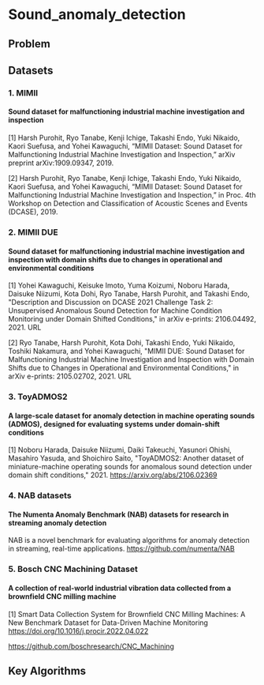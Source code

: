 # Sound_anomaly_detection
## Problem
## Datasets
  ### 1. MIMII
  
#### Sound dataset for malfunctioning industrial machine investigation and inspection

[1] Harsh Purohit, Ryo Tanabe, Kenji Ichige, Takashi Endo, Yuki Nikaido, Kaori Suefusa, and Yohei Kawaguchi, “MIMII Dataset: Sound Dataset for Malfunctioning Industrial Machine Investigation and Inspection,” arXiv preprint arXiv:1909.09347, 2019.

[2] Harsh Purohit, Ryo Tanabe, Kenji Ichige, Takashi Endo, Yuki Nikaido, Kaori Suefusa, and Yohei Kawaguchi, “MIMII Dataset: Sound Dataset for Malfunctioning Industrial Machine Investigation and Inspection,” in Proc. 4th Workshop on Detection and Classification of Acoustic Scenes and Events (DCASE), 2019.
  ### 2. MIMII DUE
  
#### Sound dataset for malfunctioning industrial machine investigation and inspection with domain shifts due to changes in operational and environmental conditions
  
[1] Yohei Kawaguchi, Keisuke Imoto, Yuma Koizumi, Noboru Harada, Daisuke Niizumi, Kota Dohi, Ryo Tanabe, Harsh Purohit, and Takashi Endo, "Description and Discussion on DCASE 2021 Challenge Task 2: Unsupervised Anomalous Sound Detection for Machine Condition Monitoring under Domain Shifted Conditions," in arXiv e-prints: 2106.04492, 2021. URL

[2] Ryo Tanabe, Harsh Purohit, Kota Dohi, Takashi Endo, Yuki Nikaido, Toshiki Nakamura, and Yohei Kawaguchi, "MIMII DUE: Sound Dataset for Malfunctioning Industrial Machine Investigation and Inspection with Domain Shifts due to Changes in Operational and Environmental Conditions," in arXiv e-prints: 2105.02702, 2021. URL
  
  
  ### 3. ToyADMOS2
  
  #### A large-scale dataset for anomaly detection in machine operating sounds (ADMOS), designed for evaluating systems under domain-shift conditions
  
[1] Noboru Harada, Daisuke Niizumi, Daiki Takeuchi, Yasunori Ohishi, Masahiro Yasuda, and Shoichiro Saito, "ToyADMOS2: Another dataset of miniature-machine operating sounds for anomalous sound detection under domain shift conditions," 2021. https://arxiv.org/abs/2106.02369
  
  ### 4. NAB datasets
  #### The Numenta Anomaly Benchmark (NAB) datasets for research in streaming anomaly detection
  NAB is a novel benchmark for evaluating algorithms for anomaly detection in streaming, real-time applications. https://github.com/numenta/NAB
  
  ### 5. Bosch CNC Machining Dataset
  
  #### A collection of real-world industrial vibration data collected from a brownfield CNC milling machine
  
  [1] Smart Data Collection System for Brownfield CNC Milling Machines: A New Benchmark Dataset for Data-Driven Machine Monitoring
  https://doi.org/10.1016/j.procir.2022.04.022
  
  https://github.com/boschresearch/CNC_Machining
  
## Key Algorithms
